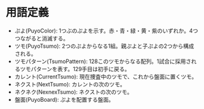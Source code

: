 # 用語定義

- ぷよ(PuyoColor): 1つぶのぷよを示す。赤・青・緑・黄・紫のいずれか。4つつながると消滅する。
- ツモ(PuyoTsumo): 2つのぷよからなる1組。親ぷよと子ぷよの2つから構成される。
- ツモパターン(TsumoPattern): 128このツモからなる配列。1試合に採用されるツモパターンを表す。129手目は初手に戻る。
- カレント(CurrentTsumo): 現在捜査中のツモで、これから盤面に置くツモ。
- ネクスト(NextTsumo): カレントの次のツモ。
- ネクネク(NexnexTsumo): ネクストの次のツモ。
- 盤面(PuyoBoard): ぷよを配置する盤面。
